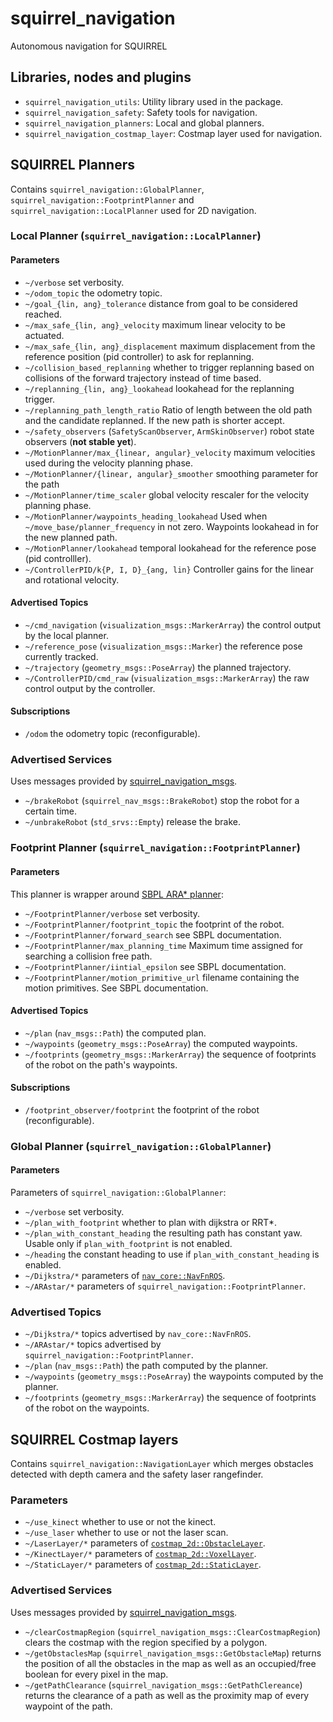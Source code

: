squirrel_navigation
===================

Autonomous navigation for SQUIRREL

## Libraries, nodes and plugins

- `squirrel_navigation_utils`: Utility library used in the package.
- `squirrel_navigation_safety`: Safety tools for navigation.
- `squirrel_navigation_planners`: Local and global planners.
- `squirrel_navigation_costmap_layer`: Costmap layer used for
  navigation.

## SQUIRREL Planners

Contains `squirrel_navigation::GlobalPlanner`,
`squirrel_navigation::FootprintPlanner` and
`squirrel_navigation::LocalPlanner` used for 2D navigation.

### Local Planner (`squirrel_navigation::LocalPlanner`)

#### Parameters
- `~/verbose` set verbosity.
- `~/odom_topic` the odometry topic.
- `~/goal_{lin, ang}_tolerance` distance from goal to be considered reached.
- `~/max_safe_{lin, ang}_velocity` maximum linear velocity to be
  actuated.
- `~/max_safe_{lin, ang}_displacement` maximum displacement from the
  reference position (pid controller) to ask for replanning.
- `~/collision_based_replanning` whether to trigger replanning based
  on collisions of the forward trajectory instead of time based.
- `~/replanning_{lin, ang}_lookahead` lookahead for the replanning
  trigger.
- `~/replanning_path_length_ratio` Ratio of length between the old
  path and the candidate replanned. If the new path is shorter accept.
- `~/safety_observers` (`SafetyScanObserver`, `ArmSkinObserver`) robot
  state observers (**not stable yet**).
- `~/MotionPlanner/max_{linear, angular}_velocity` maximum velocities
  used during the velocity planning phase.
- `~/MotionPlanner/{linear, angular}_smoother` smoothing parameter for the path
- `~/MotionPlanner/time_scaler` global velocity rescaler for the
  velocity planning phase.
- `~/MotionPlanner/waypoints_heading_lookahead` Used when
  `~/move_base/planner_frequency` in not zero. Waypoints lookahead in
  for the new planned path.
- `~/MotionPlanner/lookahead` temporal lookahead for the reference
  pose (pid controlller).
- `~/ControllerPID/k{P, I, D}_{ang, lin}` Controller gains for the linear
  and rotational velocity.

#### Advertised Topics
- `~/cmd_navigation` (`visualization_msgs::MarkerArray`) the control
  output by the local planner.
- `~/reference_pose` (`visualization_msgs::Marker`) the reference pose
  currently tracked.
- `~/trajectory` (`geometry_msgs::PoseArray`) the planned trajectory.
- `~/ControllerPID/cmd_raw` (`visualization_msgs::MarkerArray`) the raw
  control output by the controller.

#### Subscriptions
- `/odom` the odometry topic (reconfigurable).

### Advertised Services
Uses messages provided by [squirrel_navigation_msgs](https://github.com/squirrel-project/squirrel_common/tree/indigo_dev/squirrel_navigation_msgs).
- `~/brakeRobot` (`squirrel_nav_msgs::BrakeRobot`) stop the robot for
  a certain time.
- `~/unbrakeRobot` (`std_srvs::Empty`) release the brake.

### Footprint Planner (`squirrel_navigation::FootprintPlanner`)

#### Parameters 

This planner is wrapper around [SBPL ARA* planner](http://www.sbpl.net/):
- `~/FootprintPlanner/verbose` set verbosity.
- `~/FootprintPlanner/footprint_topic` the footprint of the robot.
- `~/FootprintPlanner/forward_search` see SBPL documentation.
- `~/FootprintPlanner/max_planning_time` Maximum time assigned for
  searching a collision free path.
- `~/FootprintPlanner/iintial_epsilon` see SBPL documentation.
- `~/FootprintPlanner/motion_primitive_url` filename containing the
  motion primitives. See SBPL documentation.

#### Advertised Topics
- `~/plan` (`nav_msgs::Path`) the computed plan.
- `~/waypoints` (`geometry_msgs::PoseArray`) the computed waypoints.
- `~/footprints` (`geometry_msgs::MarkerArray`) the sequence of
  footprints of the robot on the path's waypoints.

#### Subscriptions
- `/footprint_observer/footprint` the footprint of the robot
  (reconfigurable).
  
### Global Planner (`squirrel_navigation::GlobalPlanner`)

#### Parameters 

Parameters of `squirrel_navigation::GlobalPlanner`:
- `~/verbose` set verbosity.
- `~/plan_with_footprint` whether to plan with dijkstra or RRT*.
- `~/plan_with_constant_heading` the resulting path has constant
  yaw. Usable only if `plan_with_footprint` is not enabled.
- `~/heading` the constant heading to use if
  `plan_with_constant_heading` is enabled.
- `~/Dijkstra/*` parameters of [`nav_core::NavFnROS`](http://wiki.ros.org/navfn).
- `~/ARAstar/*` parameters of `squirrel_navigation::FootprintPlanner`.
  
### Advertised Topics  
- `~/Dijkstra/*` topics advertised by `nav_core::NavFnROS`.
- `~/ARAstar/*` topics advertised by `squirrel_navigation::FootprintPlanner`.
- `~/plan` (`nav_msgs::Path`) the path computed by the planner.
- `~/waypoints` (`geometry_msgs::PoseArray`) the waypoints computed by the planner.
- `~/footprints` (`geometry_msgs::MarkerArray`) the sequence of
  footprints of the robot on the waypoints.

## SQUIRREL Costmap layers

Contains `squirrel_navigation::NavigationLayer` which merges obstacles
detected with depth camera and the safety laser rangefinder.

### Parameters
- `~/use_kinect` whether to use or not the kinect.
- `~/use_laser` whether to use or not the laser scan.
- `~/LaserLayer/*` parameters of [`costmap_2d::ObstacleLayer`](http://docs.ros.org/jade/api/costmap_2d/html/classcostmap__2d_1_1ObstacleLayer.html).
- `~/KinectLayer/*` parameters of [`costmap_2d::VoxelLayer`](http://docs.ros.org/jade/api/costmap_2d/html/classcostmap__2d_1_1VoxelLayer.html).
- `~/StaticLayer/*` parameters of [`costmap_2d::StaticLayer`](http://docs.ros.org/jade/api/costmap_2d/html/classcostmap__2d_1_1StaticLayer.html).

### Advertised Services
Uses messages provided by [squirrel_navigation_msgs](https://github.com/squirrel-project/squirrel_common/tree/indigo_dev/squirrel_navigation_msgs).
- `~/clearCostmapRegion`
  (`squirrel_navigation_msgs::ClearCostmapRegion`) clears the costmap
  with the region specified by a polygon.
- `~/getObstaclesMap` (`squirrel_navigation_msgs::GetObstacleMap`)
  returns the position of all the obstacles in the map as well as an
  occupied/free boolean for every pixel in the map.
- `~/getPathClearance` (`squirrel_navigation_msgs::GetPathClereance`)
  returns the clearance of a path as well as the proximity map of
  every waypoint of the path.
